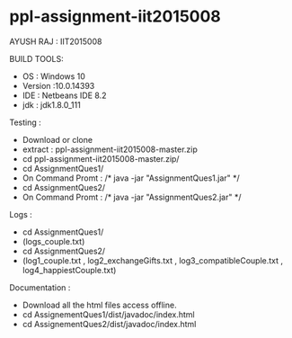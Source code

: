 # ppl-assignment-iit2015008

   AYUSH RAJ : IIT2015008
   
BUILD TOOLS:
   - OS : Windows 10
   - Version :10.0.14393
   - IDE : Netbeans IDE 8.2
   - jdk : jdk1.8.0_111
   
Testing :
   - Download or clone 
   - extract : ppl-assignment-iit2015008-master.zip
   - cd ppl-assignment-iit2015008-master.zip/
   - cd AssignmentQues1/
   - On Command Promt : /* java -jar "AssignmentQues1.jar" */
   - cd AssignmentQues2/
   - On Command Promt : /* java -jar "AssignmentQues2.jar" */
   
Logs :
   - cd AssignmentQues1/
   - (logs_couple.txt)
   - cd AssignmentQues2/
   - (log1_couple.txt , log2_exchangeGifts.txt , log3_compatibleCouple.txt , log4_happiestCouple.txt)
   
Documentation :
   - Download all the html files access offline.
   - cd AssignementQues1/dist/javadoc/index.html
   - cd AssignementQues2/dist/javadoc/index.html
   
   
   
   
